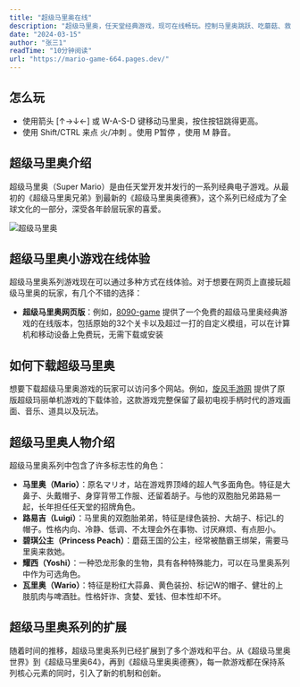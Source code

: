 ```yaml
---
title: "超级马里奥在线"
description: "超级马里奥，任天堂经典游戏，现可在线畅玩。控制马里奥跳跃、吃蘑菇、救公主，体验原版乐趣在线玩，重温童年经典游戏。"
date: "2024-03-15"
author: "张三1"
readTime: "10分钟阅读"
url: "https://mario-game-664.pages.dev/"
---
```


## 怎么玩

- 使用箭头 [↑→↓←] 或 W-A-S-D 键移动马里奥，按住按钮跳得更高。
- 使用 Shift/CTRL 来点 火/冲刺 。使用 P暂停 ，使用 M 静音。

## 超级马里奥介绍

超级马里奥（Super Mario）是由任天堂开发并发行的一系列经典电子游戏。从最初的《超级马里奥兄弟》到最新的《超级马里奥奥德赛》，这个系列已经成为了全球文化的一部分，深受各年龄层玩家的喜爱。

![超级马里奥](https://eloutput.com/wp-content/uploads/2022/03/Super-Mario-Bros-1985.jpg.webp#pic_center)

## 超级马里奥小游戏在线体验

超级马里奥系列游戏现在可以通过多种方式在线体验。对于想要在网页上直接玩超级马里奥的玩家，有几个不错的选择：

- **超级马里奥网页版**：例如，[8090-game](https://8090-game.online) 提供了一个免费的超级马里奥经典游戏的在线版本，包括原始的32个关卡以及超过一打的自定义模组，可以在计算机和移动设备上免费玩，无需下载或安装

## 如何下载超级马里奥

想要下载超级马里奥游戏的玩家可以访问多个网站。例如，[旋风手游网](http://www.xfdown.com/soft/123262.html) 提供了原版超级玛丽单机游戏的下载体验，这款游戏完整保留了最初电视手柄时代的游戏画面、音乐、道具以及玩法。

## 超级马里奥人物介绍

超级马里奥系列中包含了许多标志性的角色：

- **马里奥（Mario）**：原名マリオ，站在游戏界顶峰的超人气多面角色。特征是大鼻子、头戴帽子、身穿背带工作服、还留着胡子。与他的双胞胎兄弟路易一起，长年担任任天堂的招牌角色。
- **路易吉（Luigi）**：马里奥的双胞胎弟弟，特征是绿色装扮、大胡子、标记L的帽子。性格内向、冷静、低调、不太理会外在事物、讨厌麻烦、有点胆小。
- **碧琪公主（Princess Peach）**：蘑菇王国的公主，经常被酷霸王绑架，需要马里奥来救她。
- **耀西（Yoshi）**：一种恐龙形象的生物，具有各种特殊能力，可以在马里奥系列中作为可选角色。
- **瓦里奥（Wario）**：特征是粉红大蒜鼻、黄色装扮、标记W的帽子、健壮的上肢肌肉与啤酒肚。性格奸诈、贪婪、爱钱、但本性却不坏。

## 超级马里奥系列的扩展

随着时间的推移，超级马里奥系列已经扩展到了多个游戏和平台。从《超级马里奥世界》到《超级马里奥64》，再到《超级马里奥奥德赛》，每一款游戏都在保持系列核心元素的同时，引入了新的机制和创新。
